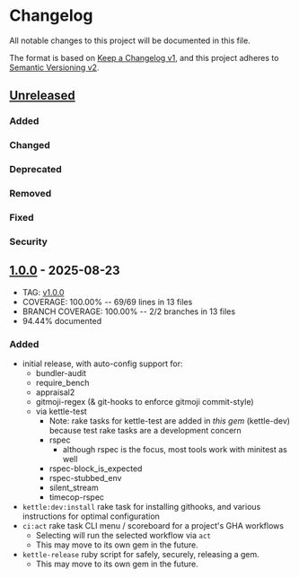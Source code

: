 # Changelog
All notable changes to this project will be documented in this file.

The format is based on [Keep a Changelog v1](https://keepachangelog.com/en/1.0.0/),
and this project adheres to [Semantic Versioning v2](https://semver.org/spec/v2.0.0.html).

## [Unreleased]
### Added
### Changed
### Deprecated
### Removed
### Fixed
### Security

## [1.0.0] - 2025-08-23
- TAG: [v1.0.0][1.0.0t]
- COVERAGE: 100.00% -- 69/69 lines in 13 files
- BRANCH COVERAGE: 100.00% -- 2/2 branches in 13 files
- 94.44% documented
### Added
- initial release, with auto-config support for:
  - bundler-audit
  - require_bench
  - appraisal2
  - gitmoji-regex (& git-hooks to enforce gitmoji commit-style)
  - via kettle-test
    - Note: rake tasks for kettle-test are added in *this gem* (kettle-dev) because test rake tasks are a development concern
    - rspec
      - although rspec is the focus, most tools work with minitest as well
    - rspec-block_is_expected
    - rspec-stubbed_env
    - silent_stream
    - timecop-rspec
- `kettle:dev:install` rake task for installing githooks, and various instructions for optimal configuration
- `ci:act` rake task CLI menu / scoreboard for a project's GHA workflows
  - Selecting will run the selected workflow via `act`
  - This may move to its own gem in the future.
- `kettle-release` ruby script for safely, securely, releasing a gem.
  - This may move to its own gem in the future.

[Unreleased]: https://gitlab.com/kettle-rb/kettle-dev/-/compare/v1.0.0...HEAD
[1.0.0]: https://gitlab.com/kettle-rb/kettle-dev/-/compare/a427c302df09cfe4253a7c8d400333f9a4c1a208...v1.0.0
[1.0.0t]: https://gitlab.com/kettle-rb/kettle-dev/-/tags/v1.0.0
